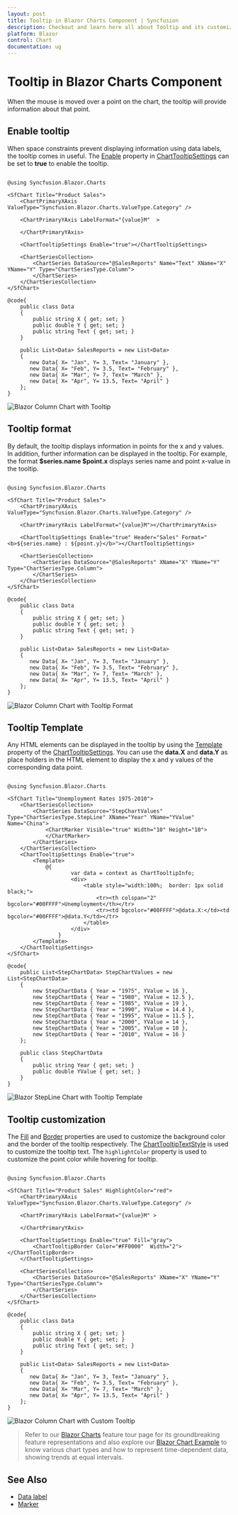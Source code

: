 ```yaml
---
layout: post
title: Tooltip in Blazor Charts Component | Syncfusion
description: Checkout and learn here all about Tooltip and its customization in Syncfusion Blazor Charts component and much more.
platform: Blazor
control: Chart
documentation: ug
---
```


# Tooltip in Blazor Charts Component

<!-- markdownlint-disable MD036 -->

When the mouse is moved over a point on the chart, the tooltip will provide information about that point.

## Enable tooltip

When space constraints prevent displaying information using data labels, the tooltip comes in useful. The [Enable](https://help.syncfusion.com/cr/blazor/Syncfusion.Blazor.Charts.ChartTooltipSettings.html#Syncfusion_Blazor_Charts_ChartTooltipSettings_Enable) property in [ChartTooltipSettings](https://help.syncfusion.com/cr/blazor/Syncfusion.Blazor.Charts.ChartTooltipSettings.html) can be set to **true** to enable the tooltip.

```cshtml

@using Syncfusion.Blazor.Charts

<SfChart Title="Product Sales">
    <ChartPrimaryXAxis ValueType="Syncfusion.Blazor.Charts.ValueType.Category" />

    <ChartPrimaryYAxis LabelFormat="{value}M"  >

    </ChartPrimaryYAxis>

    <ChartTooltipSettings Enable="true"></ChartTooltipSettings>

    <ChartSeriesCollection>
        <ChartSeries DataSource="@SalesReports" Name="Text" XName="X" YName="Y" Type="ChartSeriesType.Column">
        </ChartSeries>
    </ChartSeriesCollection>
</SfChart>

@code{
    public class Data
    {
        public string X { get; set; }
        public double Y { get; set; }
        public string Text { get; set; }
    }

    public List<Data> SalesReports = new List<Data>
	{
       new Data{ X= "Jan", Y= 3, Text= "January" },
       new Data{ X= "Feb", Y= 3.5, Text= "February" },
       new Data{ X= "Mar", Y= 7, Text= "March" },
       new Data{ X= "Apr", Y= 13.5, Text= "April" }
    };
}

```

![Blazor Column Chart with Tooltip](images/tooltip/blazor-column-chart-tooltip.png)

## Tooltip format

<!-- markdownlint-disable MD013 -->

By default, the tooltip displays information in points for the x and y values. In addition, further information can be displayed in the tooltip. For example, the format **$series.name $point.x** displays series name and point x-value in the tooltip.

```cshtml

@using Syncfusion.Blazor.Charts

<SfChart Title="Product Sales">
    <ChartPrimaryXAxis ValueType="Syncfusion.Blazor.Charts.ValueType.Category" />

    <ChartPrimaryYAxis LabelFormat="{value}M"></ChartPrimaryYAxis>

    <ChartTooltipSettings Enable="true" Header="Sales" Format="<b>${series.name} : ${point.y}</b>"></ChartTooltipSettings>

    <ChartSeriesCollection>
        <ChartSeries DataSource="@SalesReports" XName="X" YName="Y" Type="ChartSeriesType.Column">
        </ChartSeries>
    </ChartSeriesCollection>
</SfChart>

@code{
    public class Data
    {
        public string X { get; set; }
        public double Y { get; set; }
        public string Text { get; set; }
    }

    public List<Data> SalesReports = new List<Data>
	{
       new Data{ X= "Jan", Y= 3, Text= "January" },
       new Data{ X= "Feb", Y= 3.5, Text= "February" },
       new Data{ X= "Mar", Y= 7, Text= "March" },
       new Data{ X= "Apr", Y= 13.5, Text= "April" }
    };
}

```

![Blazor Column Chart with Tooltip Format](images/tooltip/blazor-column-chart-tooltip-format.png)

<!-- markdownlint-disable MD013 -->

## Tooltip Template

Any HTML elements can be displayed in the tooltip by using the [Template](https://help.syncfusion.com/cr/blazor/Syncfusion.Blazor.Charts.ChartTooltipSettings.html#Syncfusion_Blazor_Charts_ChartTooltipSettings_Template) property of the [ChartTooltipSettings](https://help.syncfusion.com/cr/blazor/Syncfusion.Blazor.Charts.ChartTooltipSettings.html). You can use the **data.X** and **data.Y** as place holders in the HTML element to display the x and y values of the corresponding data point.

```cshtml

@using Syncfusion.Blazor.Charts

<SfChart Title="Unemployment Rates 1975-2010">
    <ChartSeriesCollection>
        <ChartSeries DataSource="StepChartValues" Type="ChartSeriesType.StepLine" XName="Year" YName="YValue" Name="China">
            <ChartMarker Visible="true" Width="10" Height="10">
            </ChartMarker>
        </ChartSeries>
    </ChartSeriesCollection>
    <ChartTooltipSettings Enable="true">
        <Template>
            @{
                    var data = context as ChartTooltipInfo;
                    <div>                       
                        <table style="width:100%;  border: 1px solid black;">
                            <tr><th colspan="2" bgcolor="#00FFFF">Unemployment</th></tr>
                            <tr><td bgcolor="#00FFFF">@data.X:</td><td bgcolor="#00FFFF">@data.Y</td></tr>
                        </table>
                    </div>
                }         
        </Template>
    </ChartTooltipSettings>
</SfChart>

@code{
    public List<StepChartData> StepChartValues = new List<StepChartData>
    {
        new StepChartData { Year = "1975", YValue = 16 },
        new StepChartData { Year = "1980", YValue = 12.5 },
        new StepChartData { Year = "1985", YValue = 19 },
        new StepChartData { Year = "1990", YValue = 14.4 },
        new StepChartData { Year = "1995", YValue = 11.5 },
        new StepChartData { Year = "2000", YValue = 14 },
        new StepChartData { Year = "2005", YValue = 10 },
        new StepChartData { Year = "2010", YValue = 16 }
    };

    public class StepChartData
    {
        public string Year { get; set; }
        public double YValue { get; set; }
    }
}

```

![Blazor StepLine Chart with Tooltip Template](images/tooltip/blazor-step-chart-tooltip-template.png)

## Tooltip customization

The [Fill](https://help.syncfusion.com/cr/blazor/Syncfusion.Blazor.Charts.ChartTooltipSettings.html#Syncfusion_Blazor_Charts_ChartTooltipSettings_Fill) and [Border](https://help.syncfusion.com/cr/blazor/Syncfusion.Blazor.Charts.ChartTooltipSettings.html#Syncfusion_Blazor_Charts_ChartTooltipSettings_Border) properties are used to customize the background color and the border of the tooltip respectively. The [ChartTooltipTextStyle](https://help.syncfusion.com/cr/blazor/Syncfusion.Blazor.Charts.ChartTooltipTextStyle.html) is used to customize the tooltip text. The `highlightColor` property is used to customize the point color while hovering for tooltip.

```cshtml

@using Syncfusion.Blazor.Charts

<SfChart Title="Product Sales" HighlightColor="red">
    <ChartPrimaryXAxis ValueType="Syncfusion.Blazor.Charts.ValueType.Category" />

    <ChartPrimaryYAxis LabelFormat="{value}M" >

    </ChartPrimaryYAxis>

    <ChartTooltipSettings Enable="true" Fill="gray">
        <ChartTooltipBorder Color="#FF0000"  Width="2"></ChartTooltipBorder>
    </ChartTooltipSettings>

    <ChartSeriesCollection>
        <ChartSeries DataSource="@SalesReports" XName="X" YName="Y" Type="ChartSeriesType.Column">
        </ChartSeries>
    </ChartSeriesCollection>
</SfChart>

@code{
    public class Data
    {
        public string X { get; set; }
        public double Y { get; set; }
        public string Text { get; set; }
    }

    public List<Data> SalesReports = new List<Data>
	{
       new Data{ X= "Jan", Y= 3, Text= "January" },
       new Data{ X= "Feb", Y= 3.5, Text= "February" },
       new Data{ X= "Mar", Y= 7, Text= "March" },
       new Data{ X= "Apr", Y= 13.5, Text= "April" }
    };
}

```

![Blazor Column Chart with Custom Tooltip](images/tooltip/blazor-column-chart-custom-tooltip.png)

> Refer to our [Blazor Charts](https://www.syncfusion.com/blazor-components/blazor-charts) feature tour page for its groundbreaking feature representations and also explore our [Blazor Chart Example](https://blazor.syncfusion.com/demos/chart/line?theme=bootstrap4) to know various chart types and how to represent time-dependent data, showing trends at equal intervals.

## See Also

* [Data label](./data-labels)
* [Marker](./data-markers)